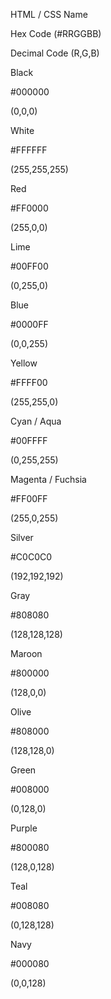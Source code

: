 HTML / CSS Name

Hex Code (#RRGGBB)

Decimal Code (R,G,B)

 	
Black

#000000

(0,0,0)

 	
White

#FFFFFF

(255,255,255)

 	
Red

#FF0000

(255,0,0)

 	
Lime

#00FF00

(0,255,0)

 	
Blue

#0000FF

(0,0,255)

 	
Yellow

#FFFF00

(255,255,0)

 	
Cyan / Aqua

#00FFFF

(0,255,255)

 	
Magenta / Fuchsia

#FF00FF

(255,0,255)

 	
Silver

#C0C0C0

(192,192,192)

 	
Gray

#808080

(128,128,128)

 	
Maroon

#800000

(128,0,0)

 	
Olive

#808000

(128,128,0)

 	
Green

#008000

(0,128,0)

 	
Purple

#800080

(128,0,128)

 	
Teal

#008080

(0,128,128)

 	
Navy

#000080

(0,0,128)